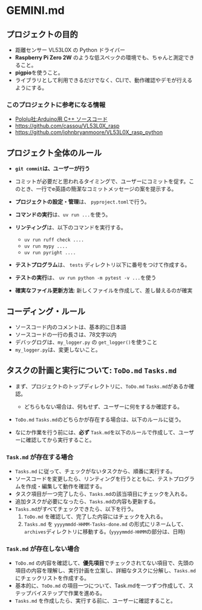 # GEMINI.md

## プロジェクトの目的

- 距離センサー VL53L0X の Python ドライバー
- **Raspberry Pi Zero 2W** のような低スペックの環境でも、ちゃんと測定できること。
- **pigpio**を使うこと。
- ライブラリとして利用できるだけでなく、CLIで、動作確認やデモが行えるようにする。

### このプロジェクトに参考になる情報

- [Pololu社:Arduino用 C++ ソースコード](https://github.com/pololu/vl53l0x-arduino)
- https://github.com/cassou/VL53L0X_rasp
- https://github.com/johnbryanmoore/VL53L0X_rasp_python


## プロジェクト全体のルール

- **`git commit`は、ユーザーが行う**
- コミットが必要だと思われるタイミングで、ユーザーにコミットを促す。このとき、一行でe英語の簡潔なコミットメッセージの案を提示する。

- **プロジェクトの設定・管理**は、 `pyproject.toml`で行う。
- **コマンドの実行**は、`uv run ...`を使う。

- **リンティング**は、以下のコマンドを実行する。
    - `uv run ruff check ....`
    - `uv run mypy ....`
    - `uv run pyright ....`
- **テストプログラム**は、 `tests` ディレクトリ以下に番号をつけて作成する。
- **テストの実行**は、 `uv run python -m pytest -v ...`を使う

- **確実なファイル更新方法**: 新しくファイルを作成して、差し替えるのが確実


## コーディング・ルール

- ソースコード内のコメントは、基本的に日本語
- ソースコードの一行の長さは、78文字以内
- デバッグログは、`my_logger.py` の `get_logger()`を使うこと
- `my_logger.py`は、変更しないこと。


## タスクの計画と実行について: `ToDo.md` `Tasks.md`

- まず、プロジェクトのトップディレクトリに、`ToDo.md` `Tasks.md`があるか確認。
    - どちらもない場合は、何もせず、ユーザーに何をするか確認する。

- `ToDo.md` `Tasks.md`のどちらかが存在する場合は、以下のルールに従う。

- なにか作業を行う前には、**必ず** `Task.md`を以下のルールで作成して、ユーザーに確認してから実行すること。


### `Task.md` が存在する場合

- `Tasks.md` に従って、チェックがないタスクから、順番に実行する。
- ソースコードを変更したら、リンティングを行うとともに、テストプログラムを作成・編集して動作を確認する。
- タスク項目が一つ完了したら、`Tasks.md`の該当項目にチェックを入れる。
- 追加タスクが必要になったら、`Tasks.md`の内容も更新する。
- `Tasks.md`がすべてチェックできたら、以下を行う。
  1. `ToDo.md` を確認して、完了した内容にはチェックを入れる。
  2. `Tasks.md` を `yyyymmdd-HHMM-Tasks-done.md` の形式にリネームして、`archives`ディレクトリに移動する。(`yyyymmdd-HHMM`の部分は、日時)


### `Task.md` が存在しない場合

- `ToDo.md` の内容を確認して、**優先項目**でチェックされてない項目で、先頭の項目の内容を理解し、実行計画を立案し、詳細なタスクに分解し、`Tasks.md` にチェックリストを作成する。
- 基本的に、`ToDo.md` の項目一つについて、Task.mdを一つずつ作成して、ステップバイステップで作業を進める。
- `Tasks.md` を作成したら、実行する前に、ユーザーに確認すること。

